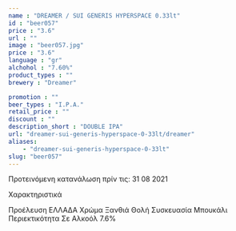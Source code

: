 ```yaml
---
name : "DREAMER / SUI GENERIS HYPERSPACE 0.33lt"
id : "beer057"
price : "3.6"
url : ""
image : "beer057.jpg"
price : "3.6"
language : "gr"
alchohol : "7.60%"
product_types : ""
brewery : "Dreamer"

promotion : ""
beer_types : "I.P.A."
retail_price : ""
discount : ""
description_short : "DOUBLE IPA"
url: "dreamer-sui-generis-hyperspace-0-33lt/dreamer"
aliases: 
    - "dreamer-sui-generis-hyperspace-0-33lt"
slug: "beer057"
---
```


Προτεινόμενη κατανάλωση πρίν τις: 31 08 2021

Χαρακτηριστικά

Προέλευση
ΕΛΛΑΔΑ
Χρώμα
Ξανθιά Θολή
Συσκευασία
Μπουκάλι
Περιεκτικότητα Σε Αλκοόλ
7.6%